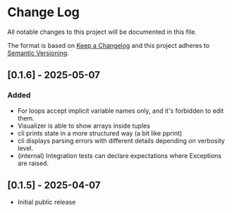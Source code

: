 # Change Log
All notable changes to this project will be documented in this file.

The format is based on [Keep a Changelog](http://keepachangelog.com/)
and this project adheres to [Semantic Versioning](http://semver.org/).

## [0.1.6] - 2025-05-07

### Added

  - For loops accept implicit variable names only, and it's forbidden to edit them.
  - Visualizer is able to show arrays inside tuples
  - cli prints state in a more structured way (a bit like pprint)
  - cli displays parsing errors with different details depending on verbosity level.
  - (internal) Integration tests can declare expectations where Exceptions are raised.


## [0.1.5] - 2025-04-07

  - Initial public release

